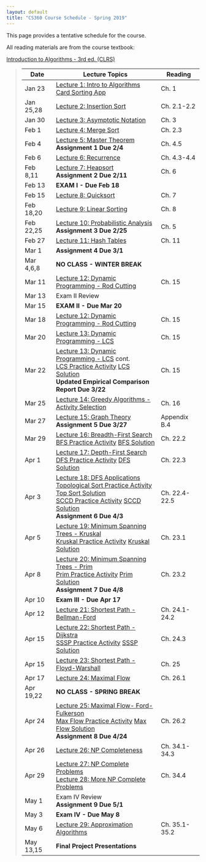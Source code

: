 ```yaml
---
layout: default
title: "CS360 Course Schedule - Spring 2019"
---
```


This page provides a tentative schedule for the course.

All reading materials are from the course textbook:

[Introduction to Algorithms - 3rd ed. (CLRS)](http://mitpress.mit.edu/books/introduction-algorithms)

> Date | Lecture Topics | Reading |
> ---- | -------------- | ------- |
> Jan 23    | [Lecture 1: Intro to Algorithms](../lectures/lecture01.html) <br> [Card Sorting App](../lectures/Sorter.jar) | Ch. 1 |
> Jan 25,28 | [Lecture 2: Insertion Sort](../lectures/lecture02.html) | Ch. 2.1-2.2 |
> Jan 30    | [Lecture 3: Asymptotic Notation](../lectures/lecture03.html) | Ch. 3 |
> Feb 1     | [Lecture 4: Merge Sort](../lectures/lecture04.html) | Ch. 2.3 |
> Feb 4     | [Lecture 5: Master Theorem](../lectures/lecture05.html) <br /> **Assignment 1 Due 2/4** | Ch. 4.5 |
> Feb 6     | [Lecture 6: Recurrence](../lectures/lecture06.html) | Ch. 4.3-4.4 |
> Feb 8,11  | [Lecture 7: Heapsort](../lectures/lecture07.html)  <br /> **Assignment 2 Due 2/11** | Ch. 6 |
> Feb 13    | **EXAM I - Due Feb 18**               |             |
> Feb 15    | [Lecture 8: Quicksort](../lectures/lecture08.html) | Ch. 7 |
> Feb 18,20 | [Lecture 9: Linear Sorting](../lectures/lecture09.html)  | Ch. 8 |
> Feb 22,25 | [Lecture 10: Probabilistic Analysis](../lectures/lecture10.html) <br /> **Assignment 3 Due 2/25** | Ch. 5 |
> Feb 27    | [Lecture 11: Hash Tables](../lectures/lecture11.html) | Ch. 11 |
> Mar 1     | **Assignment 4 Due 3/1** |   |
> Mar 4,6,8 | **NO CLASS - WINTER BREAK** |    |
> Mar 11    | [Lecture 12: Dynamic Programming - Rod Cutting](../lectures/lecture12.html) | Ch. 15 |
> Mar 13     | Exam II Review |    |
> Mar 15     | **EXAM II - Due Mar 20**         |             |
> Mar 18    | [Lecture 12: Dynamic Programming - Rod Cutting](../lectures/lecture12.html) | Ch. 15 |
> Mar 20    | [Lecture 13: Dynamic Programming - LCS](../lectures/lecture13.html) | Ch. 15 |
> Mar 22    | [Lecture 13: Dynamic Programming - LCS](../lectures/lecture13.html) cont. <br /> [LCS Practice Activity](../handouts/lecture13-LCS-Ex2.pdf) [LCS Solution](../handouts/lecture13-LCS-Ex2Sol.pdf) <br /> **Updated Empirical Comparison Report Due 3/22** | Ch. 15 |
> Mar 25    | [Lecture 14: Greedy Algorithms - Activity Selection](../lectures/lecture14.html)  | Ch. 16 |
> Mar 27    | [Lecture 15: Graph Theory](../lectures/lecture15.html) <br /> **Assignment 5 Due 3/27** | Appendix B.4 |
> Mar 29    | [Lecture 16: Breadth-First Search](../lectures/lecture16.html) <br /> [BFS Practice Activity](../handouts/lecture16-bfsact.pdf) [BFS Solution](../handouts/lecture16-bfsact-sol.pdf)| Ch. 22.2 |
> Apr 1     | [Lecture 17: Depth-First Search](../lectures/lecture17.html) <br /> [DFS Practice Activity](../handouts/lecture17-dfsact.pdf) [DFS Solution](../handouts/lecture17-dfsact-sol.pdf)  | Ch. 22.3 |
> Apr 3     | [Lecture 18: DFS Applications](../lectures/lecture18.html) <br /> [Topological Sort Practice Activity](../handouts/lecture18-topsortact.pdf) [Top Sort Solution](../handouts/lecture18-topsortact-sol.pdf) <br /> [SCCD Practice Activity](../handouts/lecture18-sccex.pdf) [SCCD Solution](../handouts/lecture18-sccex-sol.pdf) <br /> **Assignment 6 Due 4/3** | Ch. 22.4-22.5 |
> Apr 5    | [Lecture 19: Minimum Spanning Trees - Kruskal](../lectures/lecture19.html) <br /> [Kruskal Practice Activity](../handouts/lecture19-Kruskalact.pdf) [Kruskal Solution](../handouts/lecture19-Kruskalactsol.pdf) | Ch. 23.1 |
> Apr 8     | [Lecture 20: Minimum Spanning Trees - Prim](../lectures/lecture20.html) <br /> [Prim Practice Activity](../handouts/lecture20-Primact.pdf) [Prim Solution](../handouts/lecture20-Primactsol.pdf)  <br /> **Assignment 7 Due 4/8** | Ch. 23.2 |
> Apr 10     | **Exam III - Due Apr 17** |  |
> Apr 12    | [Lecture 21: Shortest Path - Bellman-Ford](../lectures/lecture21.html) | Ch. 24.1-24.2 |
> Apr 15    | [Lecture 22: Shortest Path - Dijkstra](../lectures/lecture22.html) <br /> [SSSP Practice Activity](../handouts/lecture22-ssspact.pdf) [SSSP Solution](../handouts/lecture22-ssspactsol.pdf) | Ch. 24.3 |
> Apr 15    | [Lecture 23: Shortest Path - Floyd-Warshall](../lectures/lecture23.html) | Ch. 25 |
> Apr 17    | [Lecture 24: Maximal Flow](../lectures/lecture24.html) | Ch. 26.1 |
> Apr 19,22 | **NO CLASS - SPRING BREAK** |   |
> Apr 24    | [Lecture 25: Maximal Flow- Ford-Fulkerson](../lectures/lecture25.html) <br /> [Max Flow Practice Activity](../handouts/lecture25-maxflowact.pdf) [Max Flow Solution](../handouts/lecture25-maxflowactsol.pdf) <br /> **Assignment 8 Due 4/24** | Ch. 26.2 |
> Apr 26    | [Lecture 26: NP Completeness](../lectures/lecture26.html) | Ch. 34.1-34.3 |
> Apr 29    | [Lecture 27: NP Complete Problems](../lectures/lecture27.html) <br /> [Lecture 28: More NP Complete Problems](../lectures/lecture28.html) | Ch. 34.4 |
> May 1     | Exam IV Review <br /> **Assignment 9 Due 5/1**  | | 
> May 3     | **Exam IV - Due May 8** | |
> May 6     | [Lecture 29: Approximation Algorithms](../lectures/lecture29.html) | Ch. 35.1-35.2 |
> May 13,15 | **Final Project Presentations** |  |







